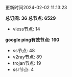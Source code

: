 更新时间2024-02-02 11:13:23

**总订阅: 36**
**总节点: 6529**
- vless节点: 14

**google ping有效节点: 160**
- ss节点: 48
- v2ray节点: 89
- trojan节点: 19
- ssr节点: 4
